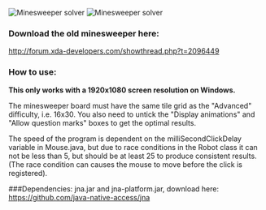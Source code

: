 

![Minesweeper solver](http://i.giphy.com/3o85xkQybJOjWlv5NS.gif)
![Minesweeper solver](http://gfycat.com/EveryCheerfulAmericanavocet.gif)

### Download the old minesweeper here:
http://forum.xda-developers.com/showthread.php?t=2096449

### How to use:
**This only works with a 1920x1080 screen resolution on Windows.**

The minesweeper board must have the same tile grid as the "Advanced" difficulty, i.e. 16x30.
You also need to untick the "Display animations" and "Allow question marks" boxes to get the optimal results.

The speed of the program is dependent on the milliSecondClickDelay variable in Mouse.java, but
due to race conditions in the Robot class it can not be less than 5, but should be at least 25 to produce
consistent results. (The race condition can causes the mouse to move before the click is registered).
	
###Dependencies:
jna.jar and jna-platform.jar, download here:
https://github.com/java-native-access/jna




